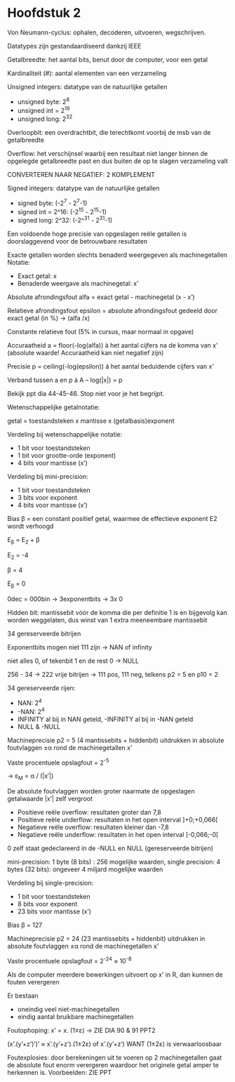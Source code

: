 # Hoofdstuk 2

Von Neumann-cyclus: ophalen, decoderen, uitvoeren, wegschrijven.

Datatypes zijn gestandaardiseerd dankzij IEEE

Getalbreedte: het aantal bits, benut door de computer, voor een getal

Kardinaliteit (#): aantal elementen van een verzameling

Unsigned integers: datatype van de natuurlijke getallen

- unsigned byte: 2<sup>8</sup>
- unsigned int = 2<sup>16</sup>
- unsigned long: 2<sup>32</sup>

Overloopbit: een overdrachtbit, die terechtkomt voorbij de msb van de getalbreedte

Overflow: het verschijnsel waarbij een resultaat niet langer binnen de opgelegde getalbreedte past en dus buiten de op te slagen verzameling valt

CONVERTEREN NAAR NEGATIEF: 2 KOMPLEMENT

Signed integers: datatype van de natuurlijke getallen

- signed byte: (-2<sup>7</sup> - 2<sup>7</sup>-1)
- signed int = 2^16: (-2<sup>15</sup> - 2<sup>15</sup>-1)
- signed long: 2^32: (-2^<sup>31</sup> - 2<sup>31</sup>-1)

Een voldoende hoge precisie van opgeslagen reële getallen is doorslaggevend voor de betrouwbare resultaten

Exacte getallen worden slechts benaderd weergegeven als machinegetallen
Notatie:

- Exact getal: x
- Benaderde weergave als machinegetal: x’

Absolute afrondingsfout alfa = exact getal - machinegetal (x - x’)

Relatieve afrondingsfout epsilon = absolute afrondingsfout gedeeld door exact getal (in %) -> (alfa /x)

Constante relatieve fout (5% in cursus, maar normaal in opgave)

Accuraatheid a = floor(-log(alfa)) à het aantal cijfers na de komma van x’
(absolute waarde! Accuraatheid kan niet negatief zijn)

Precisie p = ceiling(-log(epsilon)) à het aantal beduidende cijfers van x’

Verband tussen a en p à A – log(|x|) = p

Bekijk ppt dia 44-45-46. Stop niet voor je het begrijpt.

Wetenschappelijke getalnotatie:

getal = toestandsteken x mantisse x (getalbasis)exponent

Verdeling bij wetenschappelijke notatie:

- 1 bit voor toestandsteken
- 1 bit voor grootte-orde (exponent)
- 4 bits voor mantisse (x’)

Verdeling bij mini-precision:

- 1 bit voor toestandsteken
- 3 bits voor exponent
- 4 bits voor mantisse (x’)

Bias β = een constant positief getal, waarmee de effectieve exponent E2 wordt verhoogd

E<sub>β</sub> = E<sub>2</sub> + β

E<sub>2</sub> = -4

β = 4

E<sub>β</sub> =  0

0dec = 000bin → 3exponentbits -> 3x 0

Hidden bit: mantissebit vóór de komma die per definitie 1 is en bijgevolg kan worden weggelaten, dus winst van 1 extra meeneembare mantissebit

34 gereserveerde bitrijen

Exponentbits mogen niet 111 zijn -> NAN of infinity

niet alles 0, of tekenbit 1 en de rest 0 -> NULL

256 - 34 → 222 vrije bitrijen → 111 pos, 111 neg, telkens p2 = 5 en p10 = 2

34 gereserveerde rijen:

- NAN: 2<sup>4</sup>
- -NAN: 2<sup>4</sup>
- INFINITY al bij in NAN geteld, -INFINITY al bij in -NAN geteld
- NULL & -NULL

Machineprecisie p2 = 5 (4 mantissebits + hiddenbit) uitdrukken in absolute foutvlaggen ±α rond de machinegetallen x’

Vaste procentuele opslagfout = 2<sup>-5</sup>

→ ε<sub>M</sub> = α / (|x′|)

De absolute foutvlaggen worden groter naarmate de opgeslagen getalwaarde |x’| zelf vergroot

- Positieve reële overflow: resultaten groter dan 7,8
- Positieve reële underflow: resultaten in het open interval ]+0;+0,066\[
- Negatieve reële overflow: resultaten kleiner dan -7,8
- Negatieve reële underflow: resultaten in het open interval ]-0,066;-0[

0 zelf staat gedeclareerd in de -NULL en NULL (gereserveerde bitrijen)

mini-precision: 1 byte (8 bits) : 256 mogelijke waarden, single precision: 4 bytes (32 bits): ongeveer 4 miljard mogelijke waarden

Verdeling bij single-precision:

- 1 bit voor toestandsteken
- 8 bits voor exponent
- 23 bits voor mantisse (x’)

Bias β = 127

Machineprecisie p2 = 24 (23 mantissebits + hiddenbit) uitdrukken in absolute foutvlaggen ±α rond de machinegetallen x’

Vaste procentuele opslagfout = 2<sup>-24</sup> ≈ 10<sup>-8</sup>

Als de computer meerdere bewerkingen uitvoert op x’ in R, dan kunnen de fouten verergeren

Er bestaan

- oneindig veel niet-machinegetallen
- eindig aantal bruikbare machinegetallen

Foutophoping: x’ = x. (1±ε) → ZIE DIA 90 & 91 PPT2

(x’.(y’+z’)’)’ ≈ x’.(y’+z’).(1±2ε) of x’.(y’+z’) WANT (1±2ε) is verwaarloosbaar

Foutexplosies: door berekeningen uit te voeren op 2 machinegetallen gaat de absolute fout enorm verergeren waardoor het originele getal amper te herkennen is. Voorbeelden: ZIE PPT
